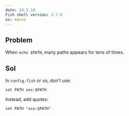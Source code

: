 ```yaml
---
date: 24.3.18
Fish shell version: 3.7.0
os: macos
---
```


## Problem

When `echo $PATH`, many paths appears for tens of times. 

## Sol

In `config.fish` or so, don't use:

```
set PATH xxx:$PATH
```

Instead, add quotes:

```
set PATH "xxx:$PATH"
```

